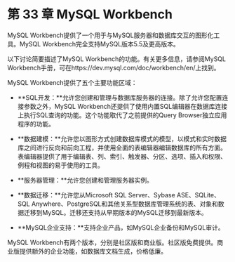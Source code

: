 # 第 33 章 MySQL Workbench

MySQL Workbench提供了一个用于与MySQL服务器和数据库交互的图形化工具。MySQL Workbench完全支持MySQL版本5.5及更高版本。

以下讨论简要描述了MySQL Workbench的功能。有关更多信息，请参阅MySQL Workbench手册，可在https://dev.mysql.com/doc/workbench/en/上找到。

MySQL Workbench提供了五个主要功能区域：

- **SQL开发：**允许您创建和管理与数据库服务器的连接。除了允许您配置连接参数之外，MySQL Workbench还提供了使用内置SQL编辑器在数据库连接上执行SQL查询的功能。这个功能取代了之前提供的Query Browser独立应用程序的功能。

- **数据建模：**允许您以图形方式创建数据库模式的模型，以模式和实时数据库之间进行反向和前向工程，并使用全面的表编辑器编辑数据库的所有方面。表编辑器提供了用于编辑表、列、索引、触发器、分区、选项、插入和权限、例程和视图的易于使用的工具。

- **服务器管理：**允许您创建和管理服务器实例。

- **数据迁移：**允许您从Microsoft SQL Server、Sybase ASE、SQLite、SQL Anywhere、PostgreSQL和其他关系型数据库管理系统的表、对象和数据迁移到MySQL。迁移还支持从早期版本的MySQL迁移到最新版本。

- **MySQL企业支持：**支持企业产品，如MySQL企业备份和MySQL审计。

MySQL Workbench有两个版本，分别是社区版和商业版。社区版免费提供。商业版提供额外的企业功能，如数据库文档生成，价格低廉。